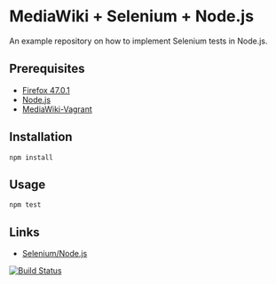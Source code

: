 # MediaWiki + Selenium + Node.js

An example repository on how to implement Selenium tests in Node.js.

## Prerequisites

- [Firefox 47.0.1](https://ftp.mozilla.org/pub/firefox/releases/47.0.1/)
- [Node.js](https://nodejs.org/en/)
- [MediaWiki-Vagrant](https://www.mediawiki.org/wiki/MediaWiki-Vagrant)

## Installation

    npm install

## Usage

    npm test

## Links

- [Selenium/Node.js](https://www.mediawiki.org/wiki/Selenium/Node.js)

[![Build Status](https://travis-ci.org/zeljkofilipin/mediawiki-selenium-nodejs.svg?branch=master)](https://travis-ci.org/zeljkofilipin/mediawiki-selenium-nodejs)
